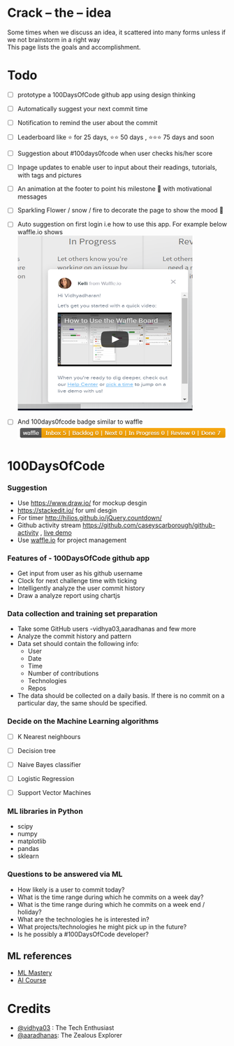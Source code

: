 # Crack – the – idea


Some times when we discuss an idea, it scattered into many forms unless if we not brainstorm in a right way  
This page lists the goals and accomplishment.

# Todo
- [ ] prototype a 100DaysOfCode github app using design thinking
- [ ] Automatically suggest your next commit time 
- [ ] Notification to remind the user about the commit
- [ ] Leaderboard like :star: for 25 days, :star::star: 50 days , :star::star::star: 75 days and soon
- [ ] Suggestion about #100days0fcode when user checks his/her score
- [ ] Inpage updates to enable user to input about their readings, tutorials, with tags and pictures
- [ ] An animation at the footer to point his milestone :triangular_flag_on_post: with motivational messages 
- [ ] Sparkling Flower / snow / fire to decorate the page to show the mood :full_moon_with_face:
- [ ] Auto suggestion on first login i.e how to use this app. For example below waffle.io shows
       <img src="100daysofcode/resources/waffle-autosuggest-based-on-usage.PNG" width="400" height="400">
- [ ] And 100days0fcode badge similar to waffle 
	   ![badge with multiple status ](100daysofcode/resources/waffle-badge-with-status.PNG)



# 100DaysOfCode

### Suggestion
 - Use https://www.draw.io/ for mockup desgin
 - https://stackedit.io/ for uml desgin
 - For timer http://hilios.github.io/jQuery.countdown/
 - Github activity stream https://github.com/caseyscarborough/github-activity , [live demo](http://caseyscarborough.com/github-activity/) 
 - Use [waffle.io](https://waffle.io/) for project management
 

### Features of - 100DaysOfCode github app
 - Get input from user as his github username
 - Clock for next challenge time with ticking
 - Intelligently analyze the user commit history 
 - Draw a analyze report using chartjs

### Data collection and training set preparation
 - Take some GitHub users -vidhya03,aaradhanas and few more
 - Analyze the commit history and pattern
 - Data set should contain the following info:
    - User
    - Date
    - Time
    - Number of contributions
    - Technologies
    - Repos
 - The data should be collected on a daily basis. If there is no commit on a particular day, the same   should be specified.

 ### Decide on the Machine Learning algorithms
 - [ ] K Nearest neighbours
 - [ ] Decision tree
 - [ ] Naive Bayes classifier
 - [ ] Logistic Regression
 - [ ] Support Vector Machines


### ML libraries in Python
 - scipy
 - numpy
 - matplotlib
 - pandas
 - sklearn

### Questions to be answered via ML
 - How likely is a user to commit today?
 - What is the time range during which he commits on a week day?
 - What is the time range during which he commits on a week end / holiday?
 - What are the technologies he is interested in?
 - What projects/technologies he might pick up in the future?
 - Is he possibly a #100DaysOfCode developer?

## ML references
- [ML Mastery](https://machinelearningmastery.com/machine-learning-in-python-step-by-step/)
- [AI Course](https://courses.edx.org/courses/course-v1:ColumbiaX+CSMM.101x+1T2017/course/)

Credits
=======

- [@vidhya03](https://github.com/vidhya03) : The Tech Enthusiast
- [@aaradhanas](https://github.com/aaradhanas): The Zealous Explorer

